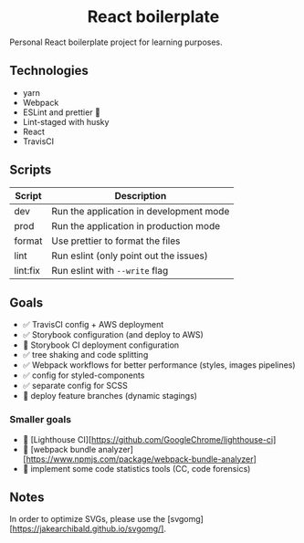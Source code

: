 <center> <h1>React boilerplate</h1> </center>

Personal React boilerplate project for learning purposes.

## Technologies

- yarn
- Webpack
- ESLint and prettier 🎨
- Lint-staged with husky
- React
- TravisCI

## Scripts

| Script   | Description                             |
| -------- | --------------------------------------- |
| dev      | Run the application in development mode |
| prod     | Run the application in production mode  |
| format   | Use prettier to format the files        |
| lint     | Run eslint (only point out the issues)  |
| lint:fix | Run eslint with `--write` flag          |

## Goals

- ✅ TravisCI config + AWS deployment
- ✅ Storybook configuration (and deploy to AWS)
- 🚧 Storybook CI deployment configuration
- ✅ tree shaking and code splitting
- ✅ Webpack workflows for better performance (styles, images pipelines)
- ✅ config for styled-components
- ✅ separate config for SCSS
- 🚧 deploy feature branches (dynamic stagings)

### Smaller goals
- 🚧 [Lighthouse CI][https://github.com/GoogleChrome/lighthouse-ci]
- 🚧 [webpack bundle analyzer][https://www.npmjs.com/package/webpack-bundle-analyzer]
- 🚧 implement some code statistics tools (CC, code forensics)

## Notes
In order to optimize SVGs, please use the [svgomg][https://jakearchibald.github.io/svgomg/].
